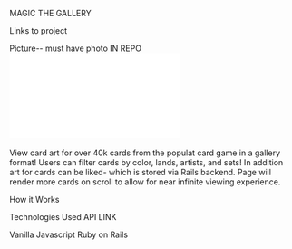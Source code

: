 MAGIC THE GALLERY

Links to project

Picture-- must have photo IN REPO
![MTGALLERY ERD](/Assets/ERD.pdf?raw=true "Optional Title")


View card art for over 40k cards from the populat card game in a gallery format!  Users can filter cards by color, lands, artists, and sets!  In addition art for cards can be liked- which is stored via Rails backend.  Page will render more cards on scroll to allow for near infinite viewing experience.

How it Works


Technologies Used
API LINK


Vanilla Javascript
Ruby on Rails



